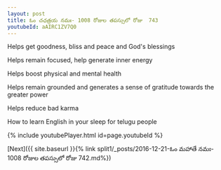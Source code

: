```yaml
---
layout: post
title: ఓం చఛత్రయ నమః- 1008 రోజుల తపస్సులో రోజు  743
youtubeId: aAIRC1ZV7Q0
---
```

 
 
Helps get goodness, bliss and peace and God's blessings
 
Helps remain focused, help generate inner energy 
 
Helps boost physical and mental health 
 
Helps remain grounded and generates a sense of gratitude towards the greater power 
 
Helps reduce bad karma
 
How to learn English in your sleep for telugu people
 
 
 
 


{% include youtubePlayer.html id=page.youtubeId %}
 
[Next]({{ site.baseurl }}{% link split1/_posts/2016-12-21-ఓం మహాతే నమః- 1008 రోజుల తపస్సులో రోజు  742.md%})
 
